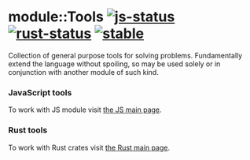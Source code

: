 
# module::Tools  [![js-status](https://github.com/Wandalen/wTools/actions/workflows/StandardPublish.yml/badge.svg)](https://github.com/Wandalen/wTools/actions/workflows/StandardPublish.yml) [![rust-status](https://github.com/Wandalen/wTools/actions/workflows/RustPublish.yml/badge.svg)](https://github.com/Wandalen/wTools/actions/workflows/RustPublish.yml) [![stable](https://img.shields.io/badge/stability-stable-brightgreen.svg)](https://github.com/emersion/stability-badges#stable)

Collection of general purpose tools for solving problems. Fundamentally extend the language without spoiling, so may be used solely or in conjunction with another module of such kind.


### JavaScript tools

To work with JS module visit [the JS main page](./module/js/wTools/Readme.md).

### Rust tools

To work with Rust crates visit [the Rust main page](./module/rust/wtools/Readme.md).
